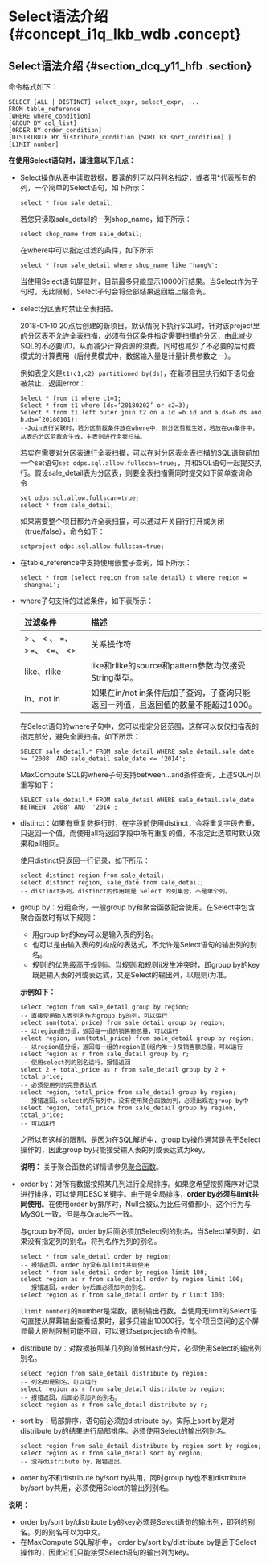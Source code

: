 # Select语法介绍 {#concept_i1q_lkb_wdb .concept}

## Select语法介绍 {#section_dcq_y11_hfb .section}

命令格式如下：

```
SELECT [ALL | DISTINCT] select_expr, select_expr, ...
FROM table_reference
[WHERE where_condition]
[GROUP BY col_list]
[ORDER BY order_condition]
[DISTRIBUTE BY distribute_condition [SORT BY sort_condition] ]
[LIMIT number]
```

**在使用Select语句时，请注意以下几点：**

-   Select操作从表中读取数据，要读的列可以用列名指定，或者用\*代表所有的列，一个简单的Select语句，如下所示：

    ```
    select * from sale_detail;
    ```

    若您只读取sale\_detail的一列shop\_name，如下所示：

    ```
    select shop_name from sale_detail;
    ```

    在where中可以指定过滤的条件，如下所示：

    ```
    select * from sale_detail where shop_name like 'hang%';
    ```

    当使用Select语句屏显时，目前最多只能显示10000行结果。当Select作为子句时，无此限制，Select子句会将全部结果返回给上层查询。

-   select分区表时禁止全表扫描。

    2018-01-10 20点后创建的新项目，默认情况下执行SQL时，针对该project里的分区表不允许全表扫描，必须有分区条件指定需要扫描的分区，由此减少SQL的不必要I/O，从而减少计算资源的浪费，同时也减少了不必要的后付费模式的计算费用（后付费模式中，数据输入量是计量计费参数之一）。

    例如表定义是`t1(c1,c2) partitioned by(ds)`，在新项目里执行如下语句会被禁止，返回error：

    ```
    Select * from t1 where c1=1;
    Select * from t1 where (ds=‘20180202’ or c2=3);
    Select * from t1 left outer join t2 on a.id =b.id and a.ds=b.ds and b.ds=‘20180101);  
    --Join进行关联时，若分区剪裁条件放在where中，则分区剪裁生效，若放在on条件中，从表的分区剪裁会生效，主表则进行全表扫描。
    ```

    若实在需要对分区表进行全表扫描，可以在对分区表全表扫描的SQL语句前加一个set语句`set odps.sql.allow.fullscan=true;`，并和SQL语句一起提交执行。假设sale\_detail表为分区表，则要全表扫描需同时提交如下简单查询命令：

    ```
    set odps.sql.allow.fullscan=true;
    select * from sale_detail;
    ```

    如果需要整个项目都允许全表扫描，可以通过开关自行打开或关闭（true/false），命令如下：

    ```
    setproject odps.sql.allow.fullscan=true;
    ```

-   在table\_reference中支持使用嵌套子查询，如下所示：

    ```
    select * from (select region from sale_detail) t where region = 'shanghai';
    ```

-   where子句支持的过滤条件，如下表所示：

    |过滤条件|描述|
    |:---|:-|
    |\> 、 < 、 =、 \>=、 <=、 <\>|关系操作符|
    |like、rlike|like和rlike的source和pattern参数均仅接受String类型。|
    |in、not in|如果在in/not in条件后加子查询，子查询只能返回一列值，且返回值的数量不能超过1000。|

    在Select语句的where子句中，您可以指定分区范围，这样可以仅仅扫描表的指定部分，避免全表扫描。如下所示：

    ```
    SELECT sale_detail.* FROM sale_detail WHERE sale_detail.sale_date >= '2008' AND sale_detail.sale_date <= '2014';
    ```

    MaxCompute SQL的where子句支持between…and条件查询，上述SQL可以重写如下：

    ```
    SELECT sale_detail.* FROM sale_detail WHERE sale_detail.sale_date BETWEEN '2008' AND  '2014';
    ```

-   distinct：如果有重复数据行时，在字段前使用distinct，会将重复字段去重，只返回一个值，而使用all将返回字段中所有重复的值，不指定此选项时默认效果和all相同。

    使用distinct只返回一行记录，如下所示：

    ```
    select distinct region from sale_detail;
    select distinct region, sale_date from sale_detail;
    -- distinct多列，distinct的作用域是 Select 的列集合，不是单个列。
    ```

-   group by：分组查询，一般group by和聚合函数配合使用。在Select中包含聚合函数时有以下规则：

    -   用group by的key可以是输入表的列名。
    -   也可以是由输入表的列构成的表达式，不允许是Select语句的输出列的别名。
    -   规则i的优先级高于规则ii。当规则i和规则ii发生冲突时，即group by的key既是输入表的列或表达式，又是Select的输出列，以规则i为准。

    **示例如下：**

    ```
    select region from sale_detail group by region;
    -- 直接使用输入表列名作为group by的列，可以运行
    select sum(total_price) from sale_detail group by region;
    -- 以region值分组，返回每一组的销售额总量，可以运行
    select region, sum(total_price) from sale_detail group by region;
    -- 以region值分组，返回每一组的region值(组内唯一)及销售额总量，可以运行
    select region as r from sale_detail group by r;
    -- 使用select列的别名运行，报错返回
    select 2 + total_price as r from sale_detail group by 2 + total_price;
    -- 必须使用列的完整表达式
    select region, total_price from sale_detail group by region;
    -- 报错返回，select的所有列中，没有使用聚合函数的列，必须出现在group by中
    select region, total_price from sale_detail group by region, total_price;
    -- 可以运行
    ```

    之所以有这样的限制，是因为在SQL解析中，group by操作通常是先于Select操作的，因此group by只能接受输入表的列或表达式为key。

    **说明：** 关于聚合函数的详情请参见[聚合函数](intl.zh-CN/用户指南/SQL/内建函数/聚合函数.md)。

-   order by：对所有数据按照某几列进行全局排序。如果您希望按照降序对记录进行排序，可以使用DESC关键字。由于是全局排序，**order by必须与limit共同使用**。在使用order by排序时，Null会被认为比任何值都小，这个行为与MySQL一致，但是与Oracle不一致。

    与group by不同，order by后面必须加Select列的别名，当Select某列时，如果没有指定列的别名，将列名作为列的别名。

    ```
    select * from sale_detail order by region;
    -- 报错返回，order by没有与limit共同使用
    select * from sale_detail order by region limit 100;
    select region as r from sale_detail order by region limit 100;
    -- 报错返回，order by后面必须加列的别名。
    select region as r from sale_detail order by r limit 100;
    ```

    `[limit number]`的number是常数，限制输出行数。当使用无limit的Select语句直接从屏幕输出查看结果时，最多只输出10000行。每个项目空间的这个屏显最大限制限制可能不同，可以通过setproject命令控制。

-   distribute by：对数据按照某几列的值做Hash分片，必须使用Select的输出列别名。

    ```
    select region from sale_detail distribute by region;
    -- 列名即是别名，可以运行
    select region as r from sale_detail distribute by region;
    -- 报错返回，后面必须加列的别名。
    select region as r from sale_detail distribute by r;
    ```

-   sort by：局部排序，语句前必须加distribute by。实际上sort by是对distribute by的结果进行局部排序。必须使用Select的输出列别名。

    ```
    select region from sale_detail distribute by region sort by region;
    select region as r from sale_detail sort by region;
    -- 没有distribute by，报错退出。
    ```

-   order by不和distribute by/sort by共用，同时group by也不和distribute by/sort by共用，必须使用Select的输出列别名。

**说明：** 

-   order by/sort by/distribute by的key必须是Select语句的输出列，即列的别名。列的别名可以为中文。
-   在MaxCompute SQL解析中， order by/sort by/distribute by是后于Select操作的，因此它们只能接受Select语句的输出列为key。

